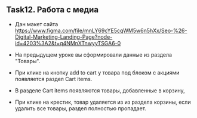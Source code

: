 ## Task12. Работа с медиа

* Дан макет сайта https://www.figma.com/file/mnLY69cYE5cqWM5w6n5hXx/Seo-%26-Digital-Marketing-Landing-Page?node-id=4203%3A2&t=q4NMnXTnwyyTSGA6-0

* На предыдущем уроке вы сформировали данные из раздела "Товары".

* При клике на кнопку add to cart у товара под блоком с акциями появляется раздел Cart items.

* В разделе Cart items появляются товары, добавленные в корзину,

* При клике на крестик, товар удаляется из из раздела корзины, если удалить все товары, раздел полностью пропадает. 